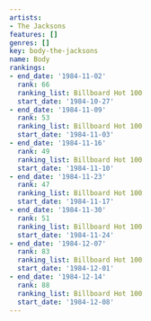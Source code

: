 ```yaml
---
artists:
- The Jacksons
features: []
genres: []
key: body-the-jacksons
name: Body
rankings:
- end_date: '1984-11-02'
  rank: 66
  ranking_list: Billboard Hot 100
  start_date: '1984-10-27'
- end_date: '1984-11-09'
  rank: 53
  ranking_list: Billboard Hot 100
  start_date: '1984-11-03'
- end_date: '1984-11-16'
  rank: 49
  ranking_list: Billboard Hot 100
  start_date: '1984-11-10'
- end_date: '1984-11-23'
  rank: 47
  ranking_list: Billboard Hot 100
  start_date: '1984-11-17'
- end_date: '1984-11-30'
  rank: 51
  ranking_list: Billboard Hot 100
  start_date: '1984-11-24'
- end_date: '1984-12-07'
  rank: 83
  ranking_list: Billboard Hot 100
  start_date: '1984-12-01'
- end_date: '1984-12-14'
  rank: 88
  ranking_list: Billboard Hot 100
  start_date: '1984-12-08'
---
```


